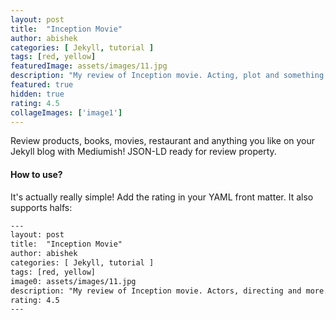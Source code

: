 ```yaml
---
layout: post
title:  "Inception Movie"
author: abishek
categories: [ Jekyll, tutorial ]
tags: [red, yellow]
featuredImage: assets/images/11.jpg
description: "My review of Inception movie. Acting, plot and something else in this short description."
featured: true
hidden: true
rating: 4.5
collageImages: ['image1']
---
```


Review products, books, movies, restaurant and anything you like on your Jekyll blog with Mediumish! JSON-LD ready for review property.

#### How to use?

It's actually really simple! Add the rating in your YAML front matter. It also supports halfs:

```html
---
layout: post
title:  "Inception Movie"
author: abishek
categories: [ Jekyll, tutorial ]
tags: [red, yellow]
image0: assets/images/11.jpg
description: "My review of Inception movie. Actors, directing and more."
rating: 4.5
---
```
